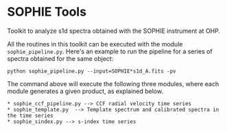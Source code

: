 # SOPHIE Tools
Toolkit to analyze s1d spectra obtained with the SOPHIE instrument at OHP. 

All the routines in this toolkit can be executed with the module `sophie_pipeline.py`. Here's an example to run the pipeline for a series of spectra obtained for the same object:

```
python sophie_pipeline.py --input=SOPHIE*s1d_A.fits -pv
```

The command above will execute the following three modules, where each module generates a given product, as explained below.

```
* sophie_ccf_pipeline.py --> CCF radial velocity time series
* sophie_template.py  --> Template spectrum and calibrated spectra in the time series
* sophie_sindex.py --> s-index time series
```

 

